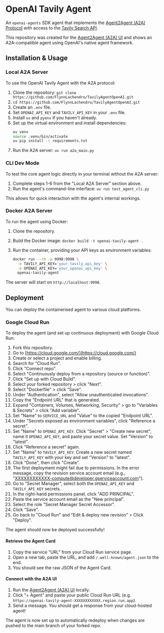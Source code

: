 # OpenAI Tavily Agent

An `openai-agents` SDK agent that implements the [Agent2Agent (A2A) Protocol](https://google-a2a.github.io/A2A/) with access to the [Tavily Search API](https://www.tavily.com/).

This repository was created for the [Agent2Agent (A2A) UI](https://github.com/A2ANet/A2AUI) and shows an A2A-compatible agent using OpenAI's native agent framework.

## Installation & Usage

### Local A2A Server

To use the OpenAI Tavily Agent with the A2A protocol:

1.  Clone the repository: `git clone https://github.com/FlynnLachendro/TavilyAgentOpenAI.git`
2.  `cd https://github.com/FlynnLachendro/TavilyAgentOpenAI.git`
3.  Create an `.env` file.
4.  Set `OPENAI_API_KEY` and `TAVILY_API_KEY` in your `.env` file.
5.  Install `uv` and `pyenv` if you haven't already.
6.  Set up the virtual environment and install dependencies:
    ```bash
    uv venv
    source .venv/bin/activate
    uv pip install -r requirements.txt
    ```
7.  Run the A2A server: `uv run a2a_main.py`

### CLI Dev Mode

To test the core agent logic directly in your terminal without the A2A server:

1.  Complete steps 1-6 from the "Local A2A Server" section above.
2.  Run the agent's command-line interface: `uv run test_agent_cli.py`

This allows for quick interaction with the agent's internal workings.

### Docker A2A Server

To run the agent using Docker:

1.  Clone the repository.
2.  Build the Docker image: `docker build -t openai-tavily-agent .`
3.  Run the container, providing your API keys as environment variables:

    ```bash
    docker run --rm -p 9998:9998 \
      -e TAVILY_API_KEY='your_tavily_api_key' \
      -e OPENAI_API_KEY='your_openai_api_key' \
      openai-tavily-agent
    ```

The server will start on `http://localhost:9998`.

## Deployment

You can deploy the containerised agent to various cloud platforms.

### Google Cloud Run

To deploy the agent (and set up continuous deployment) with Google Cloud Run:

1.  Fork this repository.
2.  Go to [https://cloud.google.com/](https://cloud.google.com/)
3.  Create or select a project and enable billing.
4.  Search for "Cloud Run".
5.  Click "Connect repo".
6.  Select "Continuously deploy from a repository (source or function)".
7.  Click "Set up with Cloud Build".
8.  Select your forked repository > click "Next".
9.  Select "Dockerfile" > click "Save".
10. Under "Authentication", select "Allow unauthenticated invocations".
11. Copy the "Endpoint URL" that is generated.
12. Expand "Containers, Volumes, Networking, Security" > go to "Variables & Secrets" > click "Add variable".
13. Set "Name" to `SERVICE_URL` and "Value" to the copied "Endpoint URL".
14. Under "Secrets exposed as environment variables", click "Reference a secret".
15. Set "Name" to `OPENAI_API_KEY`. Click "Secret" > "Create new secret", name it `OPENAI_API_KEY`, and paste your secret value. Set "Version" to "latest".
16. Click "Reference a secret" again.
17. Set "Name" to `TAVILY_API_KEY`. Create a new secret named `TAVILY_API_KEY` with your key and set "Version" to "latest".
18. Click "Done", then click "Create".
19. The first deployment might fail due to permissions. In the error message, copy the revision service account email (e.g., "XXXXXXXXXXXX-compute@developer.gserviceaccount.com").
20. Go to "Secret Manager", select both the `OPENAI_API_KEY` and `TAVILY_API_KEY` secrets.
21. In the right-hand permissions panel, click "ADD PRINCIPAL".
22. Paste the service account email as the "New principal".
23. Select the role "Secret Manager Secret Accessor".
24. Click "Save".
25. Go back to "Cloud Run" and "Edit & deploy new revision" > Click "Deploy".

The agent should now be deployed successfully!

#### Retrieve the Agent Card

1.  Copy the service "URL" from your Cloud Run service page.
2.  Open a new tab, paste the URL, and add `/.well-known/agent.json` to the end.
3.  You should see the raw JSON of the Agent Card.

#### Connect with the A2A UI

1.  Run the [Agent2Agent (A2A) UI](https://github.com/A2ANet/A2AUI) locally.
2.  Click "+ Agent" and paste your public Cloud Run URL (e.g. `https://openai-tavily-agent-XXXXXXXXXXXX.region.run.app`).
3.  Send a message. You should get a response from your cloud-hosted agent!

The agent is now set up to automatically redeploy when changes are pushed to the main branch of your forked repo.
